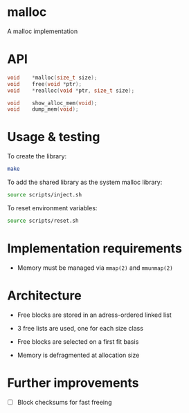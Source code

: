 # malloc
A malloc implementation

# API
```c
void	*malloc(size_t size);
void	free(void *ptr);
void	*realloc(void *ptr, size_t size);

void	show_alloc_mem(void);
void	dump_mem(void);
```

# Usage & testing

To create the library:
```sh
make
```

To add the shared library as the system malloc library:
```sh
source scripts/inject.sh
```

To reset environment variables:
```sh
source scripts/reset.sh
```

# Implementation requirements

- Memory must be managed via `mmap(2)` and `mmunmap(2)`

# Architecture

- Free blocks are stored in an adress-ordered linked list

- 3 free lists are used, one for each size class

- Free blocks are selected on a first fit basis

- Memory is defragmented at allocation size

# Further improvements

- [ ] Block checksums for fast freeing
